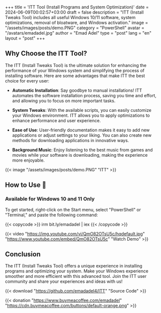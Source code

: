 +++
title = 'ITT Tool (Install Programs and System Optimization)'
date = 2024-06-09T00:02:57+03:00
draft = false
description = "ITT (Install Tweaks Tool) includes all useful Windows 10/11 software, system optimizations, removal of bloatware, and Windows activation."
image = "/assets/images/posts/demo.PNG"
category = "PowerShell"
avatar = "/avatars/emadadel.jpg"
author = "Emad Adel"
type   = "post"
lang   = "en"
layout = "post"
+++

## Why Choose the ITT Tool?

The ITT (Install Tweaks Tool) is the ultimate solution for enhancing the performance of your Windows system and simplifying the process of installing software. Here are some advantages that make ITT the best choice for every user:

- **Automatic Installation**: Say goodbye to manual installations! ITT automates the software installation process, saving you time and effort, and allowing you to focus on more important tasks.

- **System Tweaks**: With the available scripts, you can easily customize your Windows environment. ITT allows you to apply optimizations to enhance performance and user experience.

- **Ease of Use**: User-friendly documentation makes it easy to add new applications or adjust settings to your liking. You can also create new methods for downloading applications in innovative ways.

- **Background Music**: Enjoy listening to the best music from games and movies while your software is downloading, making the experience more enjoyable.

{{< image "/assets/images/posts/demo.PNG" "ITT" >}}

## How to Use 🚀
### Available for Windows 10 and 11 Only
To get started, right-click on the Start menu, select "PowerShell" or "Terminal," and paste the following command:

{{< copycode >}}
irm bit.ly/emadadel | iex
{{< /copycode >}}

{{< video "https://img.youtube.com/vi/QmO82OTsU5c/hqdefault.jpg" "https://www.youtube.com/embed/QmO82OTsU5c" "Watch Demo" >}}


## Conclusion

The ITT (Install Tweaks Tool) offers a unique experience in installing programs and optimizing your system. Make your Windows experience smoother and more efficient with this advanced tool. Join the ITT user community and share your experiences and ideas with us!

{{< download "https://github.com/emadadel4/ITT" "Source Code" >}}

{{< donation "https://www.buymeacoffee.com/emadadel" "https://cdn.buymeacoffee.com/buttons/default-orange.png" >}}

